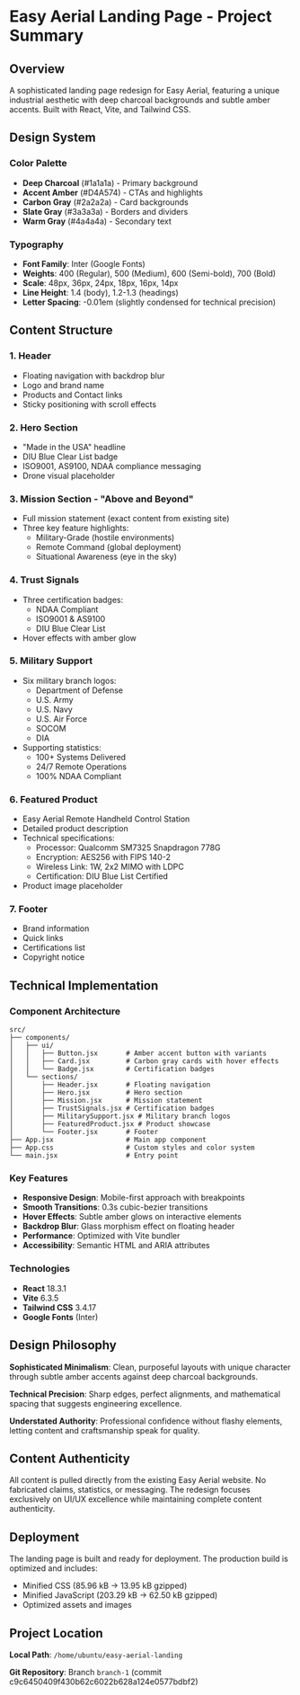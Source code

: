 # Easy Aerial Landing Page - Project Summary

## Overview

A sophisticated landing page redesign for Easy Aerial, featuring a unique industrial aesthetic with deep charcoal backgrounds and subtle amber accents. Built with React, Vite, and Tailwind CSS.

## Design System

### Color Palette
- **Deep Charcoal** (#1a1a1a) - Primary background
- **Accent Amber** (#D4A574) - CTAs and highlights
- **Carbon Gray** (#2a2a2a) - Card backgrounds
- **Slate Gray** (#3a3a3a) - Borders and dividers
- **Warm Gray** (#4a4a4a) - Secondary text

### Typography
- **Font Family**: Inter (Google Fonts)
- **Weights**: 400 (Regular), 500 (Medium), 600 (Semi-bold), 700 (Bold)
- **Scale**: 48px, 36px, 24px, 18px, 16px, 14px
- **Line Height**: 1.4 (body), 1.2-1.3 (headings)
- **Letter Spacing**: -0.01em (slightly condensed for technical precision)

## Content Structure

### 1. Header
- Floating navigation with backdrop blur
- Logo and brand name
- Products and Contact links
- Sticky positioning with scroll effects

### 2. Hero Section
- "Made in the USA" headline
- DIU Blue Clear List badge
- ISO9001, AS9100, NDAA compliance messaging
- Drone visual placeholder

### 3. Mission Section - "Above and Beyond"
- Full mission statement (exact content from existing site)
- Three key feature highlights:
  - Military-Grade (hostile environments)
  - Remote Command (global deployment)
  - Situational Awareness (eye in the sky)

### 4. Trust Signals
- Three certification badges:
  - NDAA Compliant
  - ISO9001 & AS9100
  - DIU Blue Clear List
- Hover effects with amber glow

### 5. Military Support
- Six military branch logos:
  - Department of Defense
  - U.S. Army
  - U.S. Navy
  - U.S. Air Force
  - SOCOM
  - DIA
- Supporting statistics:
  - 100+ Systems Delivered
  - 24/7 Remote Operations
  - 100% NDAA Compliant

### 6. Featured Product
- Easy Aerial Remote Handheld Control Station
- Detailed product description
- Technical specifications:
  - Processor: Qualcomm SM7325 Snapdragon 778G
  - Encryption: AES256 with FIPS 140-2
  - Wireless Link: 1W, 2x2 MIMO with LDPC
  - Certification: DIU Blue List Certified
- Product image placeholder

### 7. Footer
- Brand information
- Quick links
- Certifications list
- Copyright notice

## Technical Implementation

### Component Architecture
```
src/
├── components/
│   ├── ui/
│   │   ├── Button.jsx       # Amber accent button with variants
│   │   ├── Card.jsx         # Carbon gray cards with hover effects
│   │   └── Badge.jsx        # Certification badges
│   └── sections/
│       ├── Header.jsx       # Floating navigation
│       ├── Hero.jsx         # Hero section
│       ├── Mission.jsx      # Mission statement
│       ├── TrustSignals.jsx # Certification badges
│       ├── MilitarySupport.jsx # Military branch logos
│       ├── FeaturedProduct.jsx # Product showcase
│       └── Footer.jsx       # Footer
├── App.jsx                  # Main app component
├── App.css                  # Custom styles and color system
└── main.jsx                 # Entry point
```

### Key Features
- **Responsive Design**: Mobile-first approach with breakpoints
- **Smooth Transitions**: 0.3s cubic-bezier transitions
- **Hover Effects**: Subtle amber glows on interactive elements
- **Backdrop Blur**: Glass morphism effect on floating header
- **Performance**: Optimized with Vite bundler
- **Accessibility**: Semantic HTML and ARIA attributes

### Technologies
- **React** 18.3.1
- **Vite** 6.3.5
- **Tailwind CSS** 3.4.17
- **Google Fonts** (Inter)

## Design Philosophy

**Sophisticated Minimalism**: Clean, purposeful layouts with unique character through subtle amber accents against deep charcoal backgrounds.

**Technical Precision**: Sharp edges, perfect alignments, and mathematical spacing that suggests engineering excellence.

**Understated Authority**: Professional confidence without flashy elements, letting content and craftsmanship speak for quality.

## Content Authenticity

All content is pulled directly from the existing Easy Aerial website. No fabricated claims, statistics, or messaging. The redesign focuses exclusively on UI/UX excellence while maintaining complete content authenticity.

## Deployment

The landing page is built and ready for deployment. The production build is optimized and includes:
- Minified CSS (85.96 kB → 13.95 kB gzipped)
- Minified JavaScript (203.29 kB → 62.50 kB gzipped)
- Optimized assets and images

## Project Location

**Local Path**: `/home/ubuntu/easy-aerial-landing`

**Git Repository**: Branch `branch-1` (commit c9c6450409f430b62c6022b628a124e0577bdbf2)
